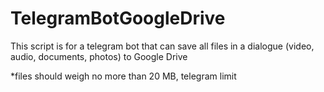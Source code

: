 # TelegramBotGoogleDrive

This script is for a telegram bot that can save all files in a dialogue (video, audio, documents, photos) to Google Drive

*files should weigh no more than 20 MB, telegram limit
